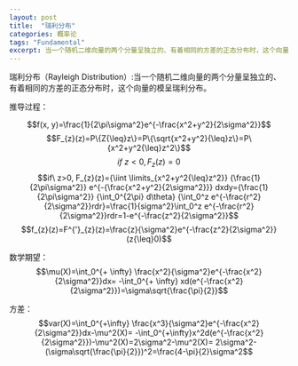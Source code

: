 ```yaml
---
layout: post
title:  "瑞利分布"
categories: 概率论
tags: "Fundamental"
excerpt: 当一个随机二维向量的两个分量呈独立的、有着相同的方差的正态分布时，这个向量的模呈瑞利分布。
---
```


瑞利分布（Rayleigh Distribution）:当一个随机二维向量的两个分量呈独立的、有着相同的方差的正态分布时，这个向量的模呈瑞利分布。

推导过程：

$$f(x, y)=\frac{1}{2\pi\sigma^2}e^{-\frac{x^2+y^2}{2\sigma^2}}$$
$$F_{z}(z)=P\{Z{\leq}z\}=P\{\sqrt{x^2+y^2}{\leq}z\}=P\{x^2+y^2{\leq}z^2\}$$
$$if\ z<0, F_{z}(z)=0$$
$$if\ z>0, F_{z}(z)={\iint \limits_{x^2+y^2{\leq}z^2}} {\frac{1}{2\pi\sigma^2}}
e^{-{\frac{x^2+y^2}{2\sigma^2}}} dxdy={\frac{1}{2\pi\sigma^2}} {\int_0^{2\pi} d\theta}
{\int_0^z e^{-\frac{r^2}{2\sigma^2}}rdr}=\frac{1}{sigma^2}\int_0^z
e^{-\frac{r^2}{2\sigma^2}}rdr=1-e^{-\frac{z^2}{2\sigma^2}}$$
$$f_{z}(z)=F^{'}_{z}(z)=\frac{z}{\sigma^2}e^{-\frac{z^2}{2\sigma^2}}(z{\leq}0)$$

数学期望：
$$\mu(X)=\int_0^{+ \infty} \frac{x^2}{\sigma^2}e^{-\frac{x^2}{2\sigma^2}}dx=
-\int_0^{+ \infty} xd(e^{-\frac{x^2}{2\sigma^2}})=\sigma\sqrt{\frac{\pi}{2}}$$

方差：
$$var(X)=\int_0^{+\infty} \frac{x^3}{\sigma^2}e^{-\frac{x^2}{2\sigma^2}}dx-\mu^2(X)=
-\int_0^{+\infty}x^2d(e^{-\frac{x^2}{2\sigma^2}})-\mu^2(X)=2\sigma^2-\mu^2(X)=
2\sigma^2-(\sigma\sqrt{\frac{\pi}{2}})^2=\frac{4-\pi}{2}\sigma^2$$
